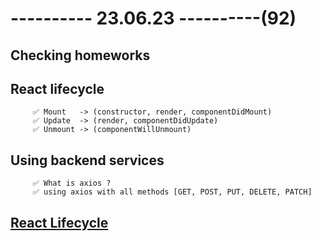 # ---------- 23.06.23 ----------(92)

## Checking homeworks

## React lifecycle

         ✅ Mount   -> (constructor, render, componentDidMount)
         ✅ Update  -> (render, componentDidUpdate)
         ✅ Unmount -> (componentWillUnmount)

## Using backend services

         ✅ What is axios ?
         ✅ using axios with all methods [GET, POST, PUT, DELETE, PATCH]

## [React Lifecycle](https://projects.wojtekmaj.pl/react-lifecycle-methods-diagram/)
